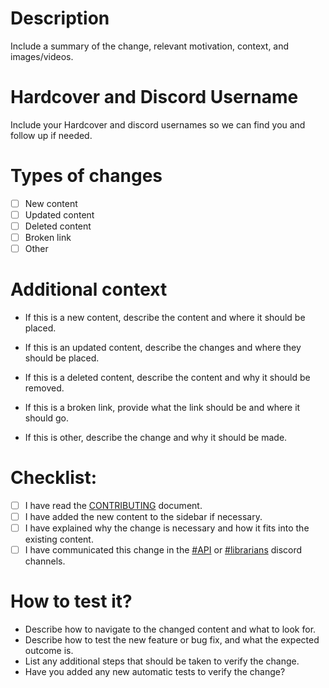 # Description
Include a summary of the change, relevant motivation, context, and images/videos.

# Hardcover and Discord Username
Include your Hardcover and discord usernames so we can find you and follow up if needed.

# Types of changes
- [ ] New content
- [ ] Updated content
- [ ] Deleted content
- [ ] Broken link
- [ ] Other

# Additional context
- If this is a new content, describe the content and where it should be placed.
- If this is an updated content, describe the changes and where they should be placed.
- If this is a deleted content, describe the content and why it should be removed.

- If this is a broken link, provide what the link should be and where it should go.

- If this is other, describe the change and why it should be made.

# Checklist:
- [ ] I have read the [CONTRIBUTING](/CONTRIBUTING.md) document.
- [ ] I have added the new content to the sidebar if necessary.
- [ ] I have explained why the change is necessary and how it fits into the existing content.
- [ ] I have communicated this change in the [#API](https://discord.com/channels/835558721115389962/1278040045324075050) or [#librarians](https://discord.com/channels/835558721115389962/1105918193022812282) discord channels.

# How to test it?

- Describe how to navigate to the changed content and what to look for.
- Describe how to test the new feature or bug fix, and what the expected outcome is.
- List any additional steps that should be taken to verify the change.
- Have you added any new automatic tests to verify the change?